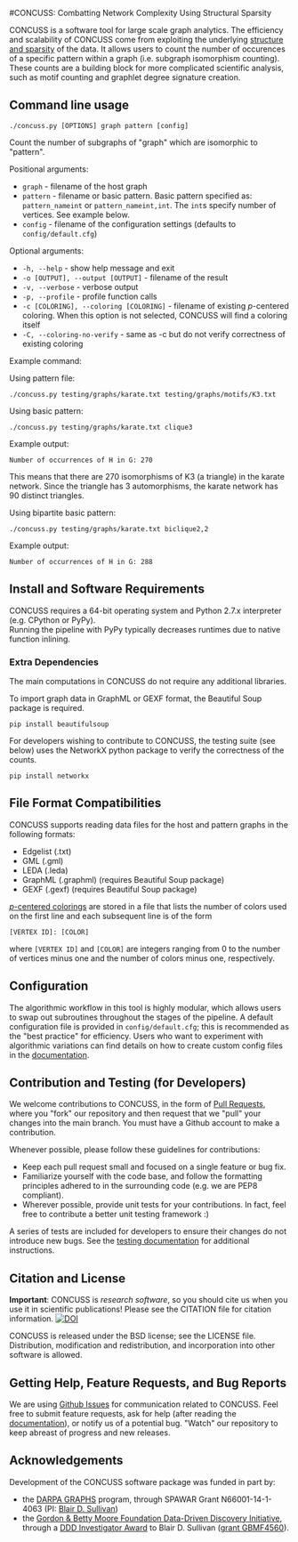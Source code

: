 #CONCUSS: Combatting Network Complexity Using Structural Sparsity

CONCUSS is a software tool for large scale graph analytics.  The efficiency and scalability of CONCUSS come from exploiting the underlying [structure and sparsity](/docs/background.md) of the data.  It allows users to count the number of occurences of a specific pattern within a graph (i.e. subgraph isomorphism counting).  These counts are a building block for more complicated scientific analysis, such as motif counting and graphlet degree signature creation.  

## Command line usage

    ./concuss.py [OPTIONS] graph pattern [config]

Count the number of subgraphs of "graph" which are isomorphic to "pattern".

Positional arguments:

* `graph` - filename of the host graph
* `pattern` - filename or basic pattern. Basic pattern specified as: `pattern_nameint` or `pattern_nameint,int`. The `int`s specify number of vertices. See example below.
* `config` - filename of the configuration settings (defaults to `config/default.cfg`)

Optional arguments:

* `-h, --help` - show help message and exit
* `-o [OUTPUT], --output [OUTPUT]` - filename of the result
* `-v, --verbose` - verbose output
* `-p, --profile` - profile function calls
* `-c [COLORING], --coloring [COLORING]` - filename of existing *p*-centered
  coloring.  When this option is not selected, CONCUSS will find a coloring itself
* `-C, --coloring-no-verify` - same as -c but do not verify correctness of existing coloring


Example command:

Using pattern file:
	
	./concuss.py testing/graphs/karate.txt testing/graphs/motifs/K3.txt

Using basic pattern:
	
	./concuss.py testing/graphs/karate.txt clique3
	
Example output:

	Number of occurrences of H in G: 270

This means that there are 270 isomorphisms of K3 (a triangle) in the karate network.  Since the triangle has 3 automorphisms, the karate network has 90 distinct triangles.

Using bipartite basic pattern:
	
	./concuss.py testing/graphs/karate.txt biclique2,2
	
Example output:
	
	Number of occurrences of H in G: 288
	
## Install and Software Requirements

CONCUSS requires a 64-bit operating system and Python 2.7.x interpreter (e.g. CPython or PyPy).  
Running the pipeline with PyPy typically decreases runtimes due to native function inlining. 

### Extra Dependencies

The main computations in CONCUSS do not require any additional libraries.

To import graph data in GraphML or GEXF format, the Beautiful Soup package is required.

	pip install beautifulsoup

For developers wishing to contribute to CONCUSS, the testing suite (see below) uses the NetworkX python package to verify the correctness of the counts.

	pip install networkx

## File Format Compatibilities 

CONCUSS supports reading data files for the host and pattern graphs in the following formats:

* Edgelist (.txt)
* GML (.gml)
* LEDA (.leda)
* GraphML (.graphml) (requires Beautiful Soup package)
* GEXF (.gexf) (requires Beautiful Soup package)

[*p*-centered colorings](/docs/algorithm_stages.md) are stored in a file that lists the number of colors used on the first line and each subsequent line is of the form

	[VERTEX ID]: [COLOR]

where `[VERTEX ID]` and `[COLOR]` are integers ranging from 0 to the number of vertices minus one and the number of colors minus one, respectively.

## Configuration

The algorithmic workflow in this tool is highly modular, which allows users to swap out subroutines throughout the stages of the pipeline.  A default configuration file is provided in `config/default.cfg`; this is recommended as the "best practice" for efficiency.  Users who want to experiment with algorithmic variations can find details on how to create custom config files in the [documentation](/docs/config_options.md).  

## Contribution and Testing (for Developers)

We welcome contributions to CONCUSS, in the form of [Pull Requests](https://help.github.com/articles/using-pull-requests/), where you "fork" our repository and then request that we "pull" your changes into the main branch. You must have a Github account to make a contribution.

Whenever possible, please follow these guidelines for contributions:

- Keep each pull request small and focused on a single feature or bug fix.
- Familiarize yourself with the code base, and follow the formatting principles adhered to in the surrounding code (e.g. we are PEP8 compliant).
- Wherever possible, provide unit tests for your contributions. In fact, feel free to contribute a better unit testing framework :)

A series of tests are included for developers to ensure their changes do not introduce new bugs.
See the [testing documentation](/docs/testing.md) for additional instructions.

## Citation and License

**Important**: CONCUSS is *research software*, so you should cite us when you use it in scientific publications! Please see the CITATION file for citation information.
[![DOI](https://zenodo.org/badge/18042/TheoryInPractice/CONCUSS.svg)](https://zenodo.org/badge/latestdoi/18042/TheoryInPractice/CONCUSS)

CONCUSS is released under the BSD license; see the LICENSE file. Distribution, modification and redistribution, and incorporation into other software is allowed.


## Getting Help, Feature Requests, and Bug Reports

We are using [Github Issues](/issues/) for communication related to CONCUSS. Feel free to submit feature requests, ask for help (after reading the [documentation](/docs/)), or notify us of a potential bug. "Watch" our repository to keep abreast of progress and new releases.

## Acknowledgements

Development of the CONCUSS software package was funded in part by:

- the [DARPA GRAPHS](http://www.darpa.mil/program/graphs) program, through SPAWAR Grant
N66001-14-1-4063 (PI: [Blair D. Sullivan](http://www.csc.ncsu.edu/faculty/bdsullivan)) 
- the [Gordon & Betty Moore Foundation Data-Driven Discovery Initiative](https://www.moore.org/programs/science/data-driven-discovery), through a [DDD Investigator Award](https://www.moore.org/programs/science/data-driven-discovery/investigators) to Blair D. Sullivan ([grant GBMF4560](https://www.moore.org/grants/list/GBMF4560)). 



